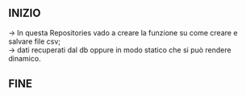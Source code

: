 
## INIZIO ##

-> In questa Repositories vado a creare la funzione su come creare e salvare file csv;<br />
-> dati recuperati dal db oppure in modo statico che si può rendere dinamico.

## FINE ##

